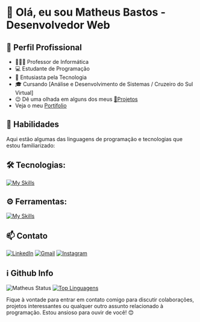 # 👋 Olá, eu sou Matheus Bastos - Desenvolvedor Web

## 💼 Perfil Profissional

- 👨🏾‍🏫 Professor de Informática
- 💻 Estudante de Programação
- 🌱 Entusiasta pela Tecnologia
- 🎓 Cursando [Análise e Desenvolvimento de Sistemas / Cruzeiro do Sul Virtual]
- 😉 Dê uma olhada em alguns dos meus [🚀Projetos](https://github.com/matheuspvbastos/estudos)
- Veja o meu [Portifolio](https://matheuspvbastos.github.io/projetos-web/meu-portifolio)

## 🧠 Habilidades

Aqui estão algumas das linguagens de programação e tecnologias que estou familiarizado:

## 🛠 Tecnologias: 

[![My Skills](https://skillicons.dev/icons?i=html,css,js)](https://skillicons.dev)  <!-- Mais icones nesse link: https://github.com/tandpfun/skill-icons/tree/main/icons -->

## ⚙️ Ferramentas:
[![My Skills](https://skillicons.dev/icons?i=notion,vscode,github,git)](https://skillicons.dev)<br>

## 📫 Contato
<div>
<a href="https://www.linkedin.com/in/matheusvbastos/" target="_blank"><img alt="LinkedIn" src="https://img.shields.io/badge/linkedin-%230077B5.svg?&style=for-the-badge&logo=linkedin&logoColor=white" /></a> <a href="mailto:matheuspvbastos@gmail.com" target="_blank"><img alt="Gmail" src="https://img.shields.io/badge/Gmail-D14836?style=for-the-badge&logo=gmail&logoColor=white"/></a> <a href="https://www.instagram.com/matbastos_" target="_blank"><img alt="Instagram" src="https://img.shields.io/badge/Instagram-E4405F?style=for-the-badge&logo=instagram&logoColor=white" /> </a>
</div>

## ℹ️ Github Info

![Matheus Status](https://github-readme-stats.vercel.app/api?username=matheuspvbastos&show_icons=true)
[![Top Linguagens](https://github-readme-stats.vercel.app/api/top-langs/?username=matheuspvbastos&layout=compact)](https://github.com/matheuspvbastos/github-readme-stats)

Fique à vontade para entrar em contato comigo para discutir colaborações, projetos interessantes ou qualquer outro assunto relacionado à programação. Estou ansioso para ouvir de você! 😊 <br><br>
